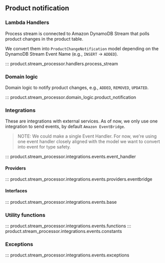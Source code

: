 
## Product notification

### Lambda Handlers

Process stream is connected to Amazon DynamoDB Stream that polls product changes in the product table.

We convert them into `ProductChangeNotification` model depending on the DynamoDB Stream Event Name (e.g., `INSERT` -> `ADDED`).

::: product.stream_processor.handlers.process_stream

### Domain logic

Domain logic to notify product changes, e.g., `ADDED`, `REMOVED`, `UPDATED`.

::: product.stream_processor.domain_logic.product_notification

### Integrations

These are integrations with external services. As of now, we only use one integration to send events, by default `Amazon EventBridge`.

> NOTE: We could make a single Event Handler. For now, we're using one event handler closely aligned with the model we want to convert into event for type safety.

::: product.stream_processor.integrations.events.event_handler

#### Providers

::: product.stream_processor.integrations.events.providers.eventbridge

#### Interfaces

::: product.stream_processor.integrations.events.base

### Utility functions

::: product.stream_processor.integrations.events.functions
::: product.stream_processor.integrations.events.constants

### Exceptions

::: product.stream_processor.integrations.events.exceptions
